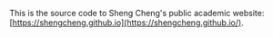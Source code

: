 This is the source code to Sheng Cheng's public academic website: [https://shengcheng.github.io](https://shengcheng.github.io/).
